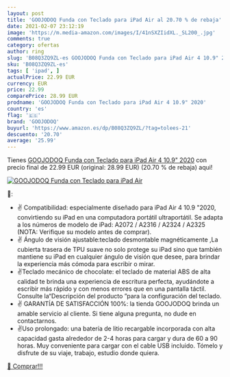 ```yaml
---
layout: post
title: 'GOOJODOQ Funda con Teclado para iPad Air al 20.70 % de rebaja'
date: 2021-02-07 23:12:19
image: 'https://m.media-amazon.com/images/I/41nSXZIidXL._SL200_.jpg'
comments: true
category: ofertas
author: ring
slug: 'B08Q3ZQ9ZL-es GOOJODOQ Funda con Teclado para iPad Air 4 10.9" 2020'
sku: 'B08Q3ZQ9ZL-es'
tags: [ 'ipad', ]
actualPrice: 22.99 EUR
currency: EUR
price: 22.99
comparePrice: 28.99 EUR
prodname: 'GOOJODOQ Funda con Teclado para iPad Air 4 10.9" 2020'
country: 'es'
flag: '🇪🇸'
brand: 'GOOJODOQ'
buyurl: 'https://www.amazon.es/dp/B08Q3ZQ9ZL/?tag=tolees-21'
descuento: '20.70'
average: '25.99'
---
```


Tienes [GOOJODOQ Funda con Teclado para iPad Air 4 10.9" 2020](https://www.amazon.es/dp/B08Q3ZQ9ZL/?tag=tolees-21) con precio final de  22.99 EUR (original: 28.99 EUR) (20.70 %  de rebaja) aqui!

[![GOOJODOQ Funda con Teclado para iPad Air](https://m.media-amazon.com/images/I/41nSXZIidXL._SL200_.jpg)](https://www.amazon.es/dp/B08Q3ZQ9ZL/?tag=tolees-21)

🔎:

- ✌ Compatibilidad: especialmente diseñado para iPad Air 4 10.9 "2020, convirtiendo su iPad en una computadora portátil ultraportátil. Se adapta a los números de modelo de iPad: A2072 / A2316 / A2324 / A2325 (NOTA: Verifique su modelo antes de comprar).
- ✌ Ángulo de visión ajustable:teclado desmontable magnéticamente ,La cubierta trasera de TPU suave no solo protege su iPad sino que también mantiene su iPad en cualquier ángulo de visión que desee, para brindar la experiencia más cómoda para escribir o mirar.
- ✌Teclado mecánico de chocolate: el teclado de material ABS de alta calidad te brinda una experiencia de escritura perfecta, ayudándote a escribir más rápido y con menos errores que en una pantalla táctil. Consulte la“Descripción del producto ”para la configuración del teclado.
- ✌ GARANTÍA DE SATISFACCIÓN 100%: la tienda GOOJODOQ brinda un amable servicio al cliente. Si tiene alguna pregunta, no dude en contactarnos.
- ✌Uso prolongado: una batería de litio recargable incorporada con alta capacidad gasta alrededor de 2-4 horas para cargar y dura de 60 a 90 horas. Muy conveniente para cargar con el cable USB incluido. Tómelo y disfrute de su viaje, trabajo, estudio donde quiera.

[🛒 Comprar!!!](https://www.amazon.es/dp/B08Q3ZQ9ZL/?tag=tolees-21)
